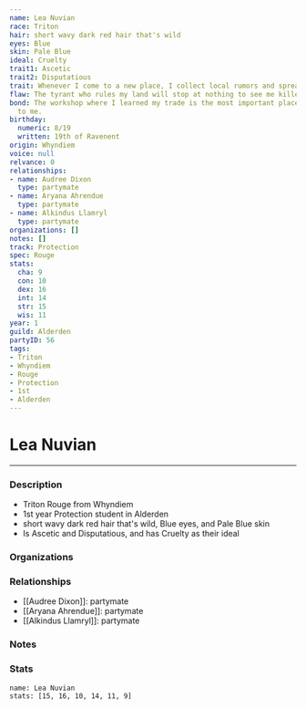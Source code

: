 ```yaml
---
name: Lea Nuvian
race: Triton
hair: short wavy dark red hair that's wild
eyes: Blue
skin: Pale Blue
ideal: Cruelty
trait1: Ascetic
trait2: Disputatious
trait: Whenever I come to a new place, I collect local rumors and spread gossip.
flaw: The tyrant who rules my land will stop at nothing to see me killed.
bond: The workshop where I learned my trade is the most important place in the world
  to me.
birthday:
  numeric: 8/19
  written: 19th of Ravenent
origin: Whyndiem
voice: null
relvance: 0
relationships:
- name: Audree Dixon
  type: partymate
- name: Aryana Ahrendue
  type: partymate
- name: Alkindus Llamryl
  type: partymate
organizations: []
notes: []
track: Protection
spec: Rouge
stats:
  cha: 9
  con: 10
  dex: 16
  int: 14
  str: 15
  wis: 11
year: 1
guild: Alderden
partyID: 56
tags:
- Triton
- Whyndiem
- Rouge
- Protection
- 1st
- Alderden
---
```

# Lea Nuvian
---
### Description
- Triton Rouge from Whyndiem
- 1st year Protection student in Alderden
- short wavy dark red hair that's wild, Blue eyes, and Pale Blue skin
- Is Ascetic and Disputatious, and has Cruelty as their ideal

### Organizations

### Relationships
- [[Audree Dixon]]: partymate
- [[Aryana Ahrendue]]: partymate
- [[Alkindus Llamryl]]: partymate

### Notes

### Stats
```statblock
name: Lea Nuvian
stats: [15, 16, 10, 14, 11, 9]
```